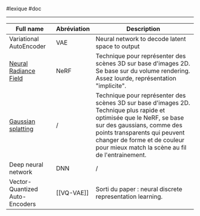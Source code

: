 #lexique #doc
___

| Full name                                     | Abréviation | Description                                                                                                                                                                                                                                                            |
| --------------------------------------------- | ----------- | ---------------------------------------------------------------------------------------------------------------------------------------------------------------------------------------------------------------------------------------------------------------------- |
| Variational AutoEncoder                       | VAE         | Neural network to decode latent space to output                                                                                                                                                                                                                        |
| [Neural Radiance Field](NeRF.md)              | NeRF        | Technique pour représenter des scènes 3D sur base d'images 2D. Se base sur du volume rendering. Assez lourde, représentation "implicite".                                                                                                                              |
| [Gaussian splatting](Gaussian%20splatting.md) | /           | Technique pour représenter des scènes 3D sur base d'images 2D. Technique plus rapide et optimisée que le NeRF, se base sur des gaussians, comme des points transparents qui peuvent changer de forme et de couleur pour mieux match la scène au fil de l'entrainement. |
| Deep neural network                           | DNN         | /                                                                                                                                                                                                                                                                      |
| Vector-Quantized Auto-Encoders                | [[VQ-VAE]]  | Sorti du paper : neural discrete representation learning.                                                                                                                                                                                                              |
